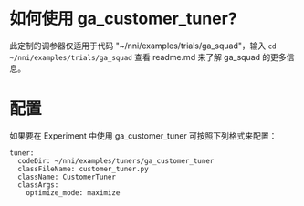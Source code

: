 # 如何使用 ga_customer_tuner?

此定制的调参器仅适用于代码 "~/nni/examples/trials/ga_squad"，输入 `cd ~/nni/examples/trials/ga_squad` 查看 readme.md 来了解 ga_squad 的更多信息。

# 配置

如果要在 Experiment 中使用 ga_customer_tuner 可按照下列格式来配置：

    tuner:
      codeDir: ~/nni/examples/tuners/ga_customer_tuner
      classFileName: customer_tuner.py
      className: CustomerTuner
      classArgs:
        optimize_mode: maximize